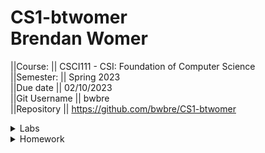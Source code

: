 # CS1-btwomer <br /> Brendan Womer <br />
||Course:      || CSCI111 - CSI: Foundation of Computer Science     <br />
||Semester:    || Spring 2023   <br />
||Due date     || 02/10/2023     <br />
||Git Username || bwbre          <br />
||Repository   || https://github.com/bwbre/CS1-btwomer   <br />


<details>
<summary>Labs</summary>
<br>
    --Lab 1 <br/>
Name:        || STD IO LAB1     <br />
Description: || Draw the specified ASCII art <br />
Date:        || 02/10/2023    <br />
Due Date:    || 02/10/2023     <br />
Progress:    || 100%          <br />
Location:    || CS1-btwomer/labs/ascii/  <br />
Self-Grade:  || 100%          <br />
Notes:       || Draw specified ASCII art as well as the box with text between and save as main.cpp in appropriate folder
<br /><br />


--Lab 2 <br/>
Name:        || Circle    <br />
Description: || Calculate the circumference and area of a given radius <br />
Date:        || 02/21/2023    <br />
Due Date:    || 02/21/2023     <br />
Progress:    || 100%          <br />
Location:    || CS1-btwomer/labs/circle/  <br />
Self-Grade:  || 100%          <br />
Notes:       || Prompt user for a radius, then calculate and output the circumference and area of the circle with the given radius.
<br />
</details>

<details>
<summary>Homework</summary>
<br>
    --Homework 01 <br/>
Name:      || STD IO LAB     <br />
Date :     || 02/13/2023    <br />
Due Date   || 02/13/2023     <br />
Progress:  || 100%          <br />
Location   || CS1-btwomer/assignments/stdio  <br />
Self-Grade:|| 100%          <br />
Notes:     || Ask for user input, greet using name, then Output/draw all 7 stages of the hangman game.<br/>

    --Homework 02 <br/>
Name:      || Triangles     <br />
Date :     || 02/28/2023    <br />
Due Date   || 02/28/2023     <br />
Progress:  || 100%          <br />
Location   || CS1-btwomer/assignments/stdio  <br />
Self-Grade:|| 100%          <br />
Notes:     || prompt for 3 sides of a triangle. calculate and output both the perimeter and area. then, check whether or not the triangle given exists.<br/>
</details>

<!-- name Brendan 

name |lab #1|
description |  |
due date | |
status
location
self grade
notes

## lab X
 -->
